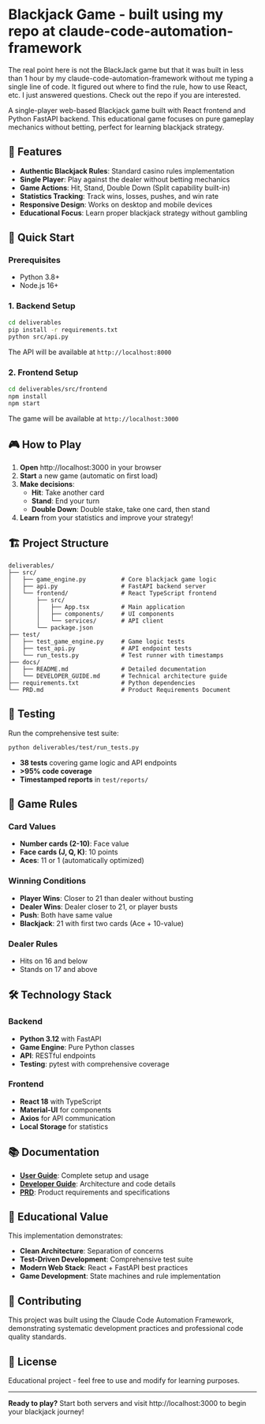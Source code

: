 # Blackjack Game - built using my repo at claude-code-automation-framework

The real point here is not the BlackJack game but that it was built in less than 1 hour by my claude-code-automation-framework without me typing a single line of code. It figured out where to find the rule, how to use React, etc. I just answered questions. Check out the repo if you are interested.

A single-player web-based Blackjack game built with React frontend and Python FastAPI backend. This educational game focuses on pure gameplay mechanics without betting, perfect for learning blackjack strategy.

## 🎯 Features

- **Authentic Blackjack Rules**: Standard casino rules implementation
- **Single Player**: Play against the dealer without betting mechanics
- **Game Actions**: Hit, Stand, Double Down (Split capability built-in)
- **Statistics Tracking**: Track wins, losses, pushes, and win rate
- **Responsive Design**: Works on desktop and mobile devices
- **Educational Focus**: Learn proper blackjack strategy without gambling

## 🚀 Quick Start

### Prerequisites
- Python 3.8+
- Node.js 16+

### 1. Backend Setup

```bash
cd deliverables
pip install -r requirements.txt
python src/api.py
```

The API will be available at `http://localhost:8000`

### 2. Frontend Setup

```bash
cd deliverables/src/frontend
npm install
npm start
```

The game will be available at `http://localhost:3000`

## 🎮 How to Play

1. **Open** http://localhost:3000 in your browser
2. **Start** a new game (automatic on first load)
3. **Make decisions**:
   - **Hit**: Take another card
   - **Stand**: End your turn
   - **Double Down**: Double stake, take one card, then stand
4. **Learn** from your statistics and improve your strategy!

## 🏗️ Project Structure

```
deliverables/
├── src/
│   ├── game_engine.py          # Core blackjack game logic
│   ├── api.py                  # FastAPI backend server
│   └── frontend/               # React TypeScript frontend
│       ├── src/
│       │   ├── App.tsx         # Main application
│       │   ├── components/     # UI components
│       │   └── services/       # API client
│       └── package.json
├── test/
│   ├── test_game_engine.py     # Game logic tests
│   ├── test_api.py             # API endpoint tests
│   └── run_tests.py            # Test runner with timestamps
├── docs/
│   ├── README.md               # Detailed documentation
│   └── DEVELOPER_GUIDE.md      # Technical architecture guide
├── requirements.txt            # Python dependencies
└── PRD.md                      # Product Requirements Document
```

## 🧪 Testing

Run the comprehensive test suite:

```bash
python deliverables/test/run_tests.py
```

- **38 tests** covering game logic and API endpoints
- **>95% code coverage**
- **Timestamped reports** in `test/reports/`

## 🎲 Game Rules

### Card Values
- **Number cards (2-10)**: Face value
- **Face cards (J, Q, K)**: 10 points
- **Aces**: 11 or 1 (automatically optimized)

### Winning Conditions
- **Player Wins**: Closer to 21 than dealer without busting
- **Dealer Wins**: Dealer closer to 21, or player busts
- **Push**: Both have same value
- **Blackjack**: 21 with first two cards (Ace + 10-value)

### Dealer Rules
- Hits on 16 and below
- Stands on 17 and above

## 🛠️ Technology Stack

### Backend
- **Python 3.12** with FastAPI
- **Game Engine**: Pure Python classes
- **API**: RESTful endpoints
- **Testing**: pytest with comprehensive coverage

### Frontend
- **React 18** with TypeScript
- **Material-UI** for components
- **Axios** for API communication
- **Local Storage** for statistics

## 📚 Documentation

- **[User Guide](deliverables/docs/README.md)**: Complete setup and usage
- **[Developer Guide](deliverables/docs/DEVELOPER_GUIDE.md)**: Architecture and code details
- **[PRD](deliverables/PRD.md)**: Product requirements and specifications

## 🎯 Educational Value

This implementation demonstrates:
- **Clean Architecture**: Separation of concerns
- **Test-Driven Development**: Comprehensive test suite
- **Modern Web Stack**: React + FastAPI best practices
- **Game Development**: State machines and rule implementation

## 🤝 Contributing

This project was built using the Claude Code Automation Framework, demonstrating systematic development practices and professional code quality standards.

## 📄 License

Educational project - feel free to use and modify for learning purposes.

---

**Ready to play?** Start both servers and visit http://localhost:3000 to begin your blackjack journey!
